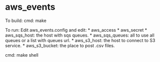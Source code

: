 # aws_events
To build:
cmd: make

To run:
Edit aws_events.config and edit:
	* aws_access
	* aws_secret
	* aws_sqs_host: the host with sqs queues.
	* aws_sqs_queues: all to use all queues or a list with queues url.
	* aws_s3_host: the host to connect to S3 service.
	* aws_s3_bucket: the place to post .csv files.

cmd: make shell

 